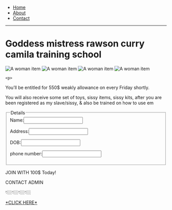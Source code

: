 <!DOCTYPE html>
<html lang="en">
<head>
    <meta charset="UTF-8">
    <title>Page title</title>
    <link rel="stylesheet" href="css/golf.css">
</head>
<body>
    <ul id="navigation">
      <a href=""><li>Home</li></a>
    <a href=""><li>About</li></a>  
    <a href=""> <li>Contact</li></a>    
    </ul>
    <hr>
    <p>
<h1> Goddess mistress rawson curry camila training school</h1>
    </p>
    <p>
    <img src="html5pro/images/golf1.jpg" alt="A woman item" class="small">
    <img src="html5pro/images/golf2.jpg" alt="A woman item" class="small2">
    <img src="html5pro/images/golf5.jpg" alt="A woman item" class="small3">
    <img src="html5pro/images/golf4.jpg" alt="A woman item" class="small4">
    </p>
    
    <p>
  You’ll be entitled for 550$ weakly allowance on every Friday shortly.
  </p>
  <p>
 You will also receive some set of toys, sissy items, sissy kits, after you are been registered as my slave/sissy, & also be trained on how to use em
  </p>
  <p>
      <fieldset>
          <legend>
              Details
          </legend>
          <label>
              Name:<input type="text" name="information">
          </label>
          <p>
          <label>
              Address:<input type="text" name="information">
          </label>
          </p>
          <p>
              <label>
                  DOB:<input type="text" name="information">
              </label>
          </p>
          <p>
              <label>
                  phone number:<input type="text" name="information">
              </label>
          </p>
      </fieldset>
  </p>
 <p>
JOIN WITH 100$ Today!
</p>
<p>
CONTACT ADMIN 
</p>
👇🏼👇🏼👇🏼👇🏼
<p>
 <a href="https://instagram.com/rawson_curry_camila?igshid=MmIzYWVlNDQ5Yg==">*CLICK HERE* </a>
</p>
</body>
</html>
